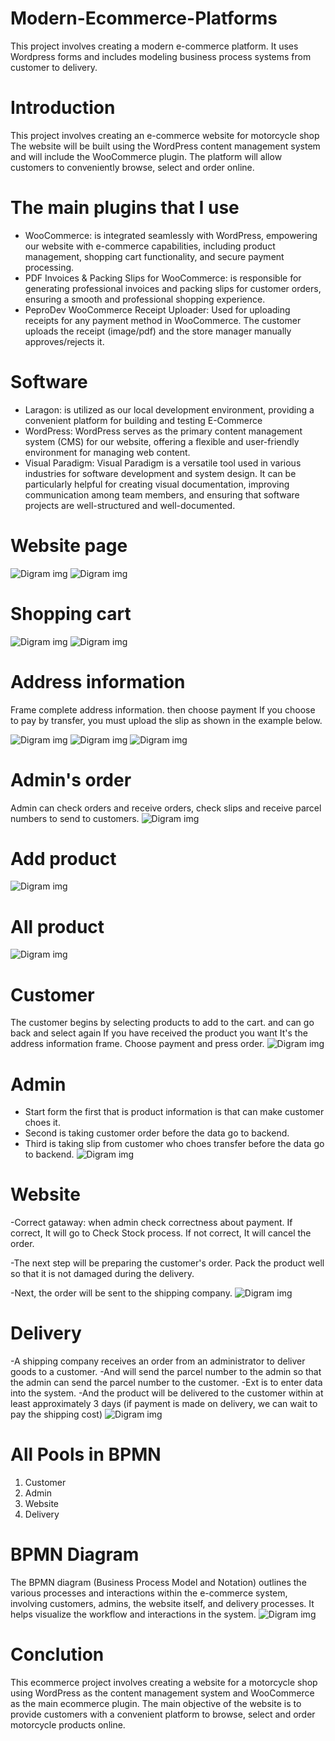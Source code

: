 # Modern-Ecommerce-Platforms
This project involves creating a modern e-commerce platform. It uses Wordpress forms and includes modeling business process systems from customer to delivery.

# Introduction
This project involves creating an e-commerce website for motorcycle shop The website will be built using the WordPress content management system and will include the 
WooCommerce plugin. The platform will allow customers to conveniently browse, select and order online.

# The main plugins that I use
- WooCommerce: is integrated seamlessly with WordPress, empowering our website with e-commerce capabilities, including product management, shopping cart 
functionality, and secure payment processing.
- PDF Invoices & Packing Slips for WooCommerce: is responsible for generating professional invoices and packing slips for customer orders, ensuring a smooth and professional shopping experience.
- PeproDev WooCommerce Receipt Uploader: Used for uploading receipts for any payment method in WooCommerce. The customer uploads the receipt (image/pdf) and the store manager manually approves/rejects it.

# Software
- Laragon: is utilized as our local development environment, providing a convenient platform for building and testing  E-Commerce
- WordPress: WordPress serves as the primary content management system (CMS) for our website, offering a flexible and user-friendly environment for managing web content.
- Visual Paradigm: Visual Paradigm is a versatile tool used in various industries for software development and system design. It can be particularly helpful for creating visual documentation, improving communication among team members, and ensuring that software projects are well-structured and well-documented.

# Website page
![Digram img](img/1.png)
![Digram img](img/2.png)

# Shopping cart
![Digram img](img/3.png)
![Digram img](img/4.png)

# Address information
Frame complete address information. then choose payment If you choose to pay by transfer, you must upload the slip as shown in the example below.

![Digram img](img/5.png)
![Digram img](img/10.png)
![Digram img](img/8.png)

# Admin's order
Admin can check orders and receive orders, check slips and receive parcel numbers to send to customers.
![Digram img](img/6.png)

# Add product
![Digram img](img/11.png)

# All product
![Digram img](img/12.png)

# Customer
The customer begins by selecting products to add to the cart. and can go back and select again If you have received the product you want It's the address information frame. Choose payment and press order.
![Digram img](img/13.png)

# Admin
- Start form the first that is product information is that can make customer choes it.
- Second is taking customer order before the data go to backend.
- Third is taking slip from customer who choes transfer before the data go to backend.
![Digram img](img/14.png)

# Website
-Correct gataway: when admin check correctness about payment. If correct, It will go to Check Stock process. If not correct, It will cancel the order.

-The next step will be preparing the customer's order. Pack the product well so that it is not damaged during the delivery.

-Next, the order will be sent to the shipping company.
![Digram img](img/15.png)

# Delivery
-A shipping company receives an order from an administrator to deliver goods to a customer.
-And will send the parcel number to the admin so that the admin can send the parcel number to the customer.
-Ext is to enter data into the system.
-And the product will be delivered to the customer within at least approximately 3 days (if payment is made on delivery, we can wait to pay the shipping cost)
![Digram img](img/16.png)

# All Pools in BPMN
1. Customer
2. Admin
3. Website
4. Delivery

# BPMN Diagram
The BPMN diagram (Business Process Model and Notation) outlines the various processes and interactions within the e-commerce system, involving customers, admins, the website itself, and delivery processes. It helps visualize the workflow and interactions in the system.
![Digram img](img/9.png)

# Conclution
This ecommerce project involves creating a website for a motorcycle shop using WordPress as the content management system and WooCommerce as the main ecommerce plugin. The main objective of the website is to provide customers with a convenient platform to browse, select and order motorcycle products online.
